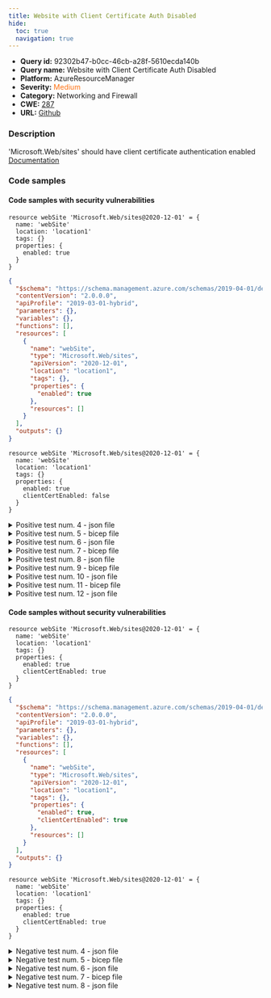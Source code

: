 ```yaml
---
title: Website with Client Certificate Auth Disabled
hide:
  toc: true
  navigation: true
---
```


<style>
  .highlight .hll {
    background-color: #ff171742;
  }
  .md-content {
    max-width: 1100px;
    margin: 0 auto;
  }
</style>

-   **Query id:** 92302b47-b0cc-46cb-a28f-5610ecda140b
-   **Query name:** Website with Client Certificate Auth Disabled
-   **Platform:** AzureResourceManager
-   **Severity:** <span style="color:#ff7213">Medium</span>
-   **Category:** Networking and Firewall
-   **CWE:** <a href="https://cwe.mitre.org/data/definitions/287.html" onclick="newWindowOpenerSafe(event, 'https://cwe.mitre.org/data/definitions/287.html')">287</a>
-   **URL:** [Github](https://github.com/Checkmarx/kics/tree/master/assets/queries/azureResourceManager/website_with_client_certificate_auth_disabled)

### Description
'Microsoft.Web/sites' should have client certificate authentication enabled<br>
[Documentation](https://docs.microsoft.com/en-us/azure/templates/microsoft.web/sites?tabs=json#siteproperties-object)

### Code samples
#### Code samples with security vulnerabilities
```bicep title="Positive test num. 1 - bicep file" hl_lines="5"
resource webSite 'Microsoft.Web/sites@2020-12-01' = {
  name: 'webSite'
  location: 'location1'
  tags: {}
  properties: {
    enabled: true
  }
}

```
```json title="Positive test num. 2 - json file" hl_lines="15"
{
  "$schema": "https://schema.management.azure.com/schemas/2019-04-01/deploymentTemplate.json#",
  "contentVersion": "2.0.0.0",
  "apiProfile": "2019-03-01-hybrid",
  "parameters": {},
  "variables": {},
  "functions": [],
  "resources": [
    {
      "name": "webSite",
      "type": "Microsoft.Web/sites",
      "apiVersion": "2020-12-01",
      "location": "location1",
      "tags": {},
      "properties": {
        "enabled": true
      },
      "resources": []
    }
  ],
  "outputs": {}
}

```
```bicep title="Positive test num. 3 - bicep file" hl_lines="7"
resource webSite 'Microsoft.Web/sites@2020-12-01' = {
  name: 'webSite'
  location: 'location1'
  tags: {}
  properties: {
    enabled: true
    clientCertEnabled: false
  }
}

```
<details><summary>Positive test num. 4 - json file</summary>

```json hl_lines="17"
{
  "$schema": "https://schema.management.azure.com/schemas/2019-04-01/deploymentTemplate.json#",
  "contentVersion": "2.0.0.0",
  "apiProfile": "2019-03-01-hybrid",
  "parameters": {},
  "variables": {},
  "functions": [],
  "resources": [
    {
      "name": "webSite",
      "type": "Microsoft.Web/sites",
      "apiVersion": "2020-12-01",
      "location": "location1",
      "tags": {},
      "properties": {
        "enabled": true,
        "clientCertEnabled": false
      },
      "resources": []
    }
  ],
  "outputs": {}
}

```
</details>
<details><summary>Positive test num. 5 - bicep file</summary>

```bicep hl_lines="5"
resource webSite 'Microsoft.Web/sites@2020-12-01' = {
  name: 'webSite'
  location: 'location1'
  tags: {}
  properties: {
    enabled: true
  }
}

```
</details>
<details><summary>Positive test num. 6 - json file</summary>

```json hl_lines="17"
{
  "properties": {
    "template": {
      "$schema": "https://schema.management.azure.com/schemas/2019-04-01/deploymentTemplate.json#",
      "contentVersion": "2.0.0.0",
      "apiProfile": "2019-03-01-hybrid",
      "parameters": {},
      "variables": {},
      "functions": [],
      "resources": [
        {
          "name": "webSite",
          "type": "Microsoft.Web/sites",
          "apiVersion": "2020-12-01",
          "location": "location1",
          "tags": {},
          "properties": {
            "enabled": true
          },
          "resources": []
        }
      ],
      "outputs": {}
    },
    "parameters": {}
  },
  "kind": "template",
  "type": "Microsoft.Blueprint/blueprints/artifacts",
  "name": "myTemplate"
}

```
</details>
<details><summary>Positive test num. 7 - bicep file</summary>

```bicep hl_lines="7"
resource webSite 'Microsoft.Web/sites@2020-12-01' = {
  name: 'webSite'
  location: 'location1'
  tags: {}
  properties: {
    enabled: true
    clientCertEnabled: false
  }
}

```
</details>
<details><summary>Positive test num. 8 - json file</summary>

```json hl_lines="19"
{
  "properties": {
    "template": {
      "$schema": "https://schema.management.azure.com/schemas/2019-04-01/deploymentTemplate.json#",
      "contentVersion": "2.0.0.0",
      "apiProfile": "2019-03-01-hybrid",
      "parameters": {},
      "variables": {},
      "functions": [],
      "resources": [
        {
          "name": "webSite",
          "type": "Microsoft.Web/sites",
          "apiVersion": "2020-12-01",
          "location": "location1",
          "tags": {},
          "properties": {
            "enabled": true,
            "clientCertEnabled": false
          },
          "resources": []
        }
      ],
      "outputs": {}
    },
    "parameters": {}
  },
  "kind": "template",
  "type": "Microsoft.Blueprint/blueprints/artifacts",
  "name": "myTemplate"
}

```
</details>
<details><summary>Positive test num. 9 - bicep file</summary>

```bicep hl_lines="25"
param siteName string = 'myapp-no-http2'
param servicePlanName string = 'myapp-plan-nohttp2'

resource servicePlan 'Microsoft.Web/serverfarms@2022-03-01' = {
  name: servicePlanName
  location: resourceGroup().location
  sku: {
    name: 'S1'
    tier: 'Standard'
    size: 'S1'
    capacity: 1
  }
  kind: 'linux'
  properties: {
    reserved: true
  }
}

resource webApp 'Microsoft.Web/sites@2022-03-01' = {
  name: siteName
  location: resourceGroup().location
  kind: 'app,linux,container'
  properties: {
    serverFarmId: servicePlan.id
    clientCertEnabled: false
    siteConfig: {
      http20Enabled: false  
      linuxFxVersion: 'DOCKER|nginx:latest'
    }
  }
}

```
</details>
<details><summary>Positive test num. 10 - json file</summary>

```json hl_lines="46"
{
  "$schema": "https://schema.management.azure.com/schemas/2019-04-01/deploymentTemplate.json#",
  "contentVersion": "1.0.0.0",
  "metadata": {
    "_generator": {
      "name": "bicep",
      "version": "0.36.177.2456",
      "templateHash": "4694393287242918779"
    }
  },
  "parameters": {
    "siteName": {
      "type": "string",
      "defaultValue": "myapp-no-http2"
    },
    "servicePlanName": {
      "type": "string",
      "defaultValue": "myapp-plan-nohttp2"
    }
  },
  "resources": [
    {
      "type": "Microsoft.Web/serverfarms",
      "apiVersion": "2022-03-01",
      "name": "[parameters('servicePlanName')]",
      "location": "[resourceGroup().location]",
      "sku": {
        "name": "S1",
        "tier": "Standard",
        "size": "S1",
        "capacity": 1
      },
      "kind": "linux",
      "properties": {
        "reserved": true
      }
    },
    {
      "type": "Microsoft.Web/sites",
      "apiVersion": "2022-03-01",
      "name": "[parameters('siteName')]",
      "location": "[resourceGroup().location]",
      "kind": "app,linux,container",
      "properties": {
        "serverFarmId": "[resourceId('Microsoft.Web/serverfarms', parameters('servicePlanName'))]",
        "clientCertEnabled": false,
        "siteConfig": {
          "http20Enabled": false,
          "linuxFxVersion": "DOCKER|nginx:latest"
        }
      },
      "dependsOn": [
        "[resourceId('Microsoft.Web/serverfarms', parameters('servicePlanName'))]"
      ]
    }
  ]
}
```
</details>
<details><summary>Positive test num. 11 - bicep file</summary>

```bicep hl_lines="23"
param siteName string = 'myapp-no-http2'
param servicePlanName string = 'myapp-plan-nohttp2'

resource servicePlan 'Microsoft.Web/serverfarms@2022-03-01' = {
  name: servicePlanName
  location: resourceGroup().location
  sku: {
    name: 'S1'
    tier: 'Standard'
    size: 'S1'
    capacity: 1
  }
  kind: 'linux'
  properties: {
    reserved: true
  }
}

resource webApp 'Microsoft.Web/sites@2022-03-01' = {
  name: siteName
  location: resourceGroup().location
  kind: 'app,linux,container'
  properties: {
    serverFarmId: servicePlan.id
    siteConfig: {
      http20Enabled: false  
      linuxFxVersion: 'DOCKER|nginx:latest'
    }
  }
}

```
</details>
<details><summary>Positive test num. 12 - json file</summary>

```json hl_lines="44"
{
  "$schema": "https://schema.management.azure.com/schemas/2019-04-01/deploymentTemplate.json#",
  "contentVersion": "1.0.0.0",
  "metadata": {
    "_generator": {
      "name": "bicep",
      "version": "0.36.177.2456",
      "templateHash": "8537683058673476993"
    }
  },
  "parameters": {
    "siteName": {
      "type": "string",
      "defaultValue": "myapp-no-http2"
    },
    "servicePlanName": {
      "type": "string",
      "defaultValue": "myapp-plan-nohttp2"
    }
  },
  "resources": [
    {
      "type": "Microsoft.Web/serverfarms",
      "apiVersion": "2022-03-01",
      "name": "[parameters('servicePlanName')]",
      "location": "[resourceGroup().location]",
      "sku": {
        "name": "S1",
        "tier": "Standard",
        "size": "S1",
        "capacity": 1
      },
      "kind": "linux",
      "properties": {
        "reserved": true
      }
    },
    {
      "type": "Microsoft.Web/sites",
      "apiVersion": "2022-03-01",
      "name": "[parameters('siteName')]",
      "location": "[resourceGroup().location]",
      "kind": "app,linux,container",
      "properties": {
        "serverFarmId": "[resourceId('Microsoft.Web/serverfarms', parameters('servicePlanName'))]",
        "siteConfig": {
          "http20Enabled": false,
          "linuxFxVersion": "DOCKER|nginx:latest"
        }
      },
      "dependsOn": [
        "[resourceId('Microsoft.Web/serverfarms', parameters('servicePlanName'))]"
      ]
    }
  ]
}
```
</details>


#### Code samples without security vulnerabilities
```bicep title="Negative test num. 1 - bicep file"
resource webSite 'Microsoft.Web/sites@2020-12-01' = {
  name: 'webSite'
  location: 'location1'
  tags: {}
  properties: {
    enabled: true
    clientCertEnabled: true
  }
}

```
```json title="Negative test num. 2 - json file"
{
  "$schema": "https://schema.management.azure.com/schemas/2019-04-01/deploymentTemplate.json#",
  "contentVersion": "2.0.0.0",
  "apiProfile": "2019-03-01-hybrid",
  "parameters": {},
  "variables": {},
  "functions": [],
  "resources": [
    {
      "name": "webSite",
      "type": "Microsoft.Web/sites",
      "apiVersion": "2020-12-01",
      "location": "location1",
      "tags": {},
      "properties": {
        "enabled": true,
        "clientCertEnabled": true
      },
      "resources": []
    }
  ],
  "outputs": {}
}

```
```bicep title="Negative test num. 3 - bicep file"
resource webSite 'Microsoft.Web/sites@2020-12-01' = {
  name: 'webSite'
  location: 'location1'
  tags: {}
  properties: {
    enabled: true
    clientCertEnabled: true
  }
}

```
<details><summary>Negative test num. 4 - json file</summary>

```json
{
  "properties": {
    "template": {
      "$schema": "https://schema.management.azure.com/schemas/2019-04-01/deploymentTemplate.json#",
      "contentVersion": "2.0.0.0",
      "apiProfile": "2019-03-01-hybrid",
      "parameters": {},
      "variables": {},
      "functions": [],
      "resources": [
        {
          "name": "webSite",
          "type": "Microsoft.Web/sites",
          "apiVersion": "2020-12-01",
          "location": "location1",
          "tags": {},
          "properties": {
            "enabled": true,
            "clientCertEnabled": true
          },
          "resources": []
        }
      ],
      "outputs": {}
    },
    "parameters": {}
  },
  "kind": "template",
  "type": "Microsoft.Blueprint/blueprints/artifacts",
  "name": "myTemplate"
}

```
</details>
<details><summary>Negative test num. 5 - bicep file</summary>

```bicep
param siteName string = 'myapp-http2'
param servicePlanName string = 'myapp-plan'

resource servicePlan 'Microsoft.Web/serverfarms@2022-03-01' = {
  name: servicePlanName
  location: resourceGroup().location
  sku: {
    name: 'S1'
    tier: 'Standard'
    size: 'S1'
    capacity: 1
  }
  kind: 'linux'
  properties: {
    reserved: true
  }
}

resource webApp 'Microsoft.Web/sites@2022-03-01' = {
  name: siteName
  location: resourceGroup().location
  kind: 'app,linux,container'
  properties: {
    serverFarmId: servicePlan.id
    clientCertEnabled: false
    siteConfig: {
      http20Enabled: true  
      linuxFxVersion: 'DOCKER|nginx:latest'
    }
  }
}

```
</details>
<details><summary>Negative test num. 6 - json file</summary>

```json
{
  "$schema": "https://schema.management.azure.com/schemas/2019-04-01/deploymentTemplate.json#",
  "contentVersion": "1.0.0.0",
  "metadata": {
    "_generator": {
      "name": "bicep",
      "version": "0.36.177.2456",
      "templateHash": "7898345690734526102"
    }
  },
  "parameters": {
    "siteName": {
      "type": "string",
      "defaultValue": "myapp-http2"
    },
    "servicePlanName": {
      "type": "string",
      "defaultValue": "myapp-plan"
    }
  },
  "resources": [
    {
      "type": "Microsoft.Web/serverfarms",
      "apiVersion": "2022-03-01",
      "name": "[parameters('servicePlanName')]",
      "location": "[resourceGroup().location]",
      "sku": {
        "name": "S1",
        "tier": "Standard",
        "size": "S1",
        "capacity": 1
      },
      "kind": "linux",
      "properties": {
        "reserved": true
      }
    },
    {
      "type": "Microsoft.Web/sites",
      "apiVersion": "2022-03-01",
      "name": "[parameters('siteName')]",
      "location": "[resourceGroup().location]",
      "kind": "app,linux,container",
      "properties": {
        "serverFarmId": "[resourceId('Microsoft.Web/serverfarms', parameters('servicePlanName'))]",
        "clientCertEnabled": false,
        "siteConfig": {
          "http20Enabled": true,
          "linuxFxVersion": "DOCKER|nginx:latest"
        }
      },
      "dependsOn": [
        "[resourceId('Microsoft.Web/serverfarms', parameters('servicePlanName'))]"
      ]
    }
  ]
}
```
</details>
<details><summary>Negative test num. 7 - bicep file</summary>

```bicep
param siteName string = 'myapp-http2-enabled'
param servicePlanName string = 'myapp-plan-http2'

resource servicePlan 'Microsoft.Web/serverfarms@2022-03-01' = {
  name: servicePlanName
  location: resourceGroup().location
  sku: {
    name: 'S1'
    tier: 'Standard'
    size: 'S1'
    capacity: 1
  }
  kind: 'linux'
  properties: {
    reserved: true
  }
}

resource webApp 'Microsoft.Web/sites@2022-03-01' = {
  name: siteName
  location: resourceGroup().location
  kind: 'app,linux,container'
  properties: {
    serverFarmId: servicePlan.id
    siteConfig: {
      http20Enabled: true
      linuxFxVersion: 'DOCKER|nginx:latest'
    }
  }
}

```
</details>
<details><summary>Negative test num. 8 - json file</summary>

```json
{
  "$schema": "https://schema.management.azure.com/schemas/2019-04-01/deploymentTemplate.json#",
  "contentVersion": "1.0.0.0",
  "metadata": {
    "_generator": {
      "name": "bicep",
      "version": "0.36.177.2456",
      "templateHash": "2348461675926151470"
    }
  },
  "parameters": {
    "siteName": {
      "type": "string",
      "defaultValue": "myapp-http2-enabled"
    },
    "servicePlanName": {
      "type": "string",
      "defaultValue": "myapp-plan-http2"
    }
  },
  "resources": [
    {
      "type": "Microsoft.Web/serverfarms",
      "apiVersion": "2022-03-01",
      "name": "[parameters('servicePlanName')]",
      "location": "[resourceGroup().location]",
      "sku": {
        "name": "S1",
        "tier": "Standard",
        "size": "S1",
        "capacity": 1
      },
      "kind": "linux",
      "properties": {
        "reserved": true
      }
    },
    {
      "type": "Microsoft.Web/sites",
      "apiVersion": "2022-03-01",
      "name": "[parameters('siteName')]",
      "location": "[resourceGroup().location]",
      "kind": "app,linux,container",
      "properties": {
        "serverFarmId": "[resourceId('Microsoft.Web/serverfarms', parameters('servicePlanName'))]",
        "siteConfig": {
          "http20Enabled": true,
          "linuxFxVersion": "DOCKER|nginx:latest"
        }
      },
      "dependsOn": [
        "[resourceId('Microsoft.Web/serverfarms', parameters('servicePlanName'))]"
      ]
    }
  ]
}
```
</details>
